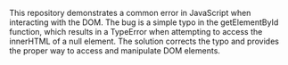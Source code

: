 This repository demonstrates a common error in JavaScript when interacting with the DOM.  The bug is a simple typo in the getElementById function, which results in a TypeError when attempting to access the innerHTML of a null element. The solution corrects the typo and provides the proper way to access and manipulate DOM elements.